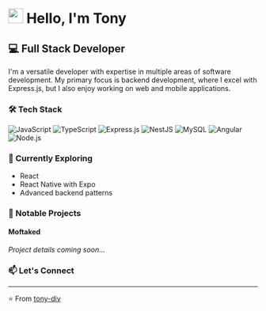 # <img src="https://media.giphy.com/media/hvRJCLFzcasrR4ia7z/giphy.gif" width="30px"/> Hello, I'm Tony

## 💻 Full Stack Developer

I'm a versatile developer with expertise in multiple areas of software development. My primary focus is backend development, where I excel with Express.js, but I also enjoy working on web and mobile applications.

### 🛠️ Tech Stack

![JavaScript](https://img.shields.io/badge/-JavaScript-F7DF1E?style=flat-square&logo=javascript&logoColor=black)
![TypeScript](https://img.shields.io/badge/-TypeScript-3178C6?style=flat-square&logo=typescript&logoColor=white)
![Express.js](https://img.shields.io/badge/-Express-000000?style=flat-square&logo=express&logoColor=white)
![NestJS](https://img.shields.io/badge/-NestJS-E0234E?style=flat-square&logo=nestjs&logoColor=white)
![MySQL](https://img.shields.io/badge/-MySQL-4479A1?style=flat-square&logo=mysql&logoColor=white)
![Angular](https://img.shields.io/badge/-Angular-DD0031?style=flat-square&logo=angular&logoColor=white)
![Node.js](https://img.shields.io/badge/-Node.js-339933?style=flat-square&logo=node.js&logoColor=white)

### 🌱 Currently Exploring
- React
- React Native with Expo
- Advanced backend patterns

### 🚀 Notable Projects

#### Moftaked
*Project details coming soon...*

<!-- 
To add later:
- Description
- Technologies used
- Key features
- Link to repository or live demo
-->

### 📫 Let's Connect

<!-- Add your social links here -->
<!--
[![LinkedIn](https://img.shields.io/badge/-LinkedIn-0077B5?style=flat-square&logo=linkedin&logoColor=white)](your-linkedin-url)
[![Twitter](https://img.shields.io/badge/-Twitter-1DA1F2?style=flat-square&logo=twitter&logoColor=white)](your-twitter-url)
[![Portfolio](https://img.shields.io/badge/-Portfolio-000000?style=flat-square&logo=react&logoColor=white)](your-portfolio-url)
-->

---

⭐️ From [tony-div](https://github.com/tony-div)
```
